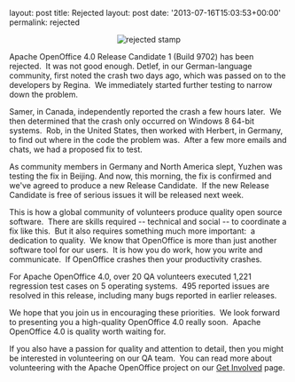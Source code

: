 layout: post
title: Rejected
layout: post
date: '2013-07-16T15:03:53+00:00'
permalink: rejected

<div align="center"><img src="https://blogs.apache.org/OOo/mediaresource/c0894a86-9a9e-4a2b-856d-10aeb8509d17" alt="rejected stamp" /></div> 
  <p> </p> 
  <p>Apache OpenOffice 4.0 Release Candidate 1 (Build 9702) has been rejected.&nbsp; It was not good enough. Detlef, in our German-language community, first noted the crash two days ago, which was passed on to the developers by Regina.&nbsp; We immediately started further testing to narrow down the problem.</p> 
  <p>Samer, in Canada, independently reported the crash a few hours later.&nbsp; We then determined that the crash only occurred on Windows 8 64-bit systems.&nbsp; Rob, in the United States, then worked with Herbert, in Germany, to find out where in the code the problem was.&nbsp; After a few more emails and chats, we had a proposed fix to test.&nbsp; </p> 
  <p>As community members in Germany and North America slept, Yuzhen was testing the fix in Beijing. And now, this morning, the fix is confirmed and we've agreed to produce a new Release Candidate.&nbsp; If the new Release Candidate is free of serious issues it will be released next week.<br /></p> 
  <p>This is how a global community of volunteers produce quality open source software.&nbsp; There are skills required -- technical and social -- to coordinate a fix like this.&nbsp; But it also requires something much more important:&nbsp; a dedication to quality.&nbsp; We know that OpenOffice is more than just another software tool for our users.&nbsp; It is how you do work, how you write and communicate.&nbsp; If OpenOffice crashes then your productivity crashes.&nbsp; </p> 
  <p>For Apache OpenOffice 4.0, over 20 QA volunteers executed 1,221 regression test cases on 5 operating systems.&nbsp; 495 reported issues are resolved in this release, including many bugs reported in earlier releases.<br /></p> 
  <p> We hope that you join us in encouraging these priorities.&nbsp; We look forward to presenting you a high-quality OpenOffice 4.0 really soon.&nbsp; Apache OpenOffice 4.0 is quality worth waiting for.</p> 
  <p>If you also have a passion for quality and attention to detail, then you might be interested in volunteering on our QA team.&nbsp; You can read more about volunteering with the Apache OpenOffice project on our <a href="http://openoffice.apache.org/get-involved.html">Get Involved</a> page.&nbsp;</p>
